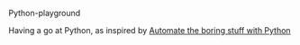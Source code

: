 Python-playground

Having a go at Python, as inspired by [Automate the boring stuff with Python](https://automatetheboringstuff.com) 
